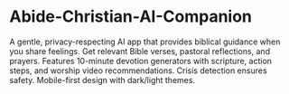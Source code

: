 # Abide-Christian-AI-Companion
A gentle, privacy-respecting AI app that provides biblical guidance when you share feelings. Get relevant Bible verses, pastoral reflections, and prayers. Features 10-minute devotion generators with scripture, action steps, and worship video recommendations. Crisis detection ensures safety. Mobile-first design with dark/light themes.
